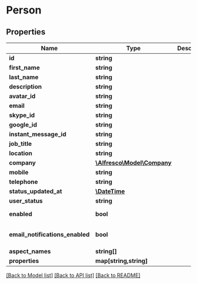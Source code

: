 # Person

## Properties
Name | Type | Description | Notes
------------ | ------------- | ------------- | -------------
**id** | **string** |  | 
**first_name** | **string** |  | 
**last_name** | **string** |  | [optional] 
**description** | **string** |  | [optional] 
**avatar_id** | **string** |  | [optional] 
**email** | **string** |  | 
**skype_id** | **string** |  | [optional] 
**google_id** | **string** |  | [optional] 
**instant_message_id** | **string** |  | [optional] 
**job_title** | **string** |  | [optional] 
**location** | **string** |  | [optional] 
**company** | [**\Alfresco\Model\Company**](Company.md) |  | [optional] 
**mobile** | **string** |  | [optional] 
**telephone** | **string** |  | [optional] 
**status_updated_at** | [**\DateTime**](\DateTime.md) |  | [optional] 
**user_status** | **string** |  | [optional] 
**enabled** | **bool** |  | [default to true]
**email_notifications_enabled** | **bool** |  | [optional] [default to true]
**aspect_names** | **string[]** |  | [optional] 
**properties** | **map[string,string]** |  | [optional] 

[[Back to Model list]](../README.md#documentation-for-models) [[Back to API list]](../README.md#documentation-for-api-endpoints) [[Back to README]](../README.md)


